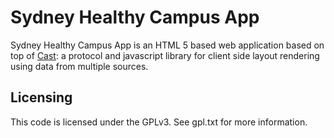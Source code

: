 Sydney Healthy Campus App
=========================

Sydney Healthy Campus App is an HTML 5 based web application based on top of 
[Cast](https://github.com/themadhatter/Cast): a protocol and javascript library
for client side layout rendering using data from multiple sources.

Licensing
---------
This code is licensed under the GPLv3. See gpl.txt for more information.

